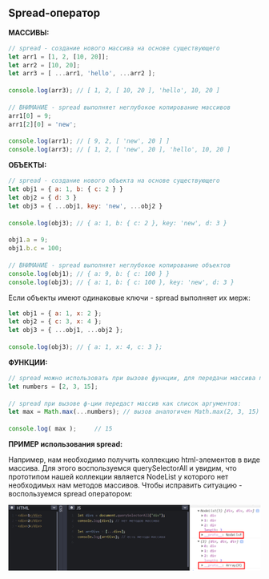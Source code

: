 ## Spread-оператор

**МАССИВЫ:**
```js
// spread - создание нового массива на основе существующего
let arr1 = [1, 2, [10, 20]];
let arr2 = [10, 20];
let arr3 = [ ...arr1, 'hello', ...arr2 ];

console.log(arr3); // [ 1, 2, [ 10, 20 ], 'hello', 10, 20 ]

// ВНИМАНИЕ - spread выполняет неглубокое копирование массивов
arr1[0] = 9;
arr1[2][0] = 'new';

console.log(arr1); // [ 9, 2, [ 'new', 20 ] ]
console.log(arr3); // [ 1, 2, [ 'new', 20 ], 'hello', 10, 20 ]
```

**ОБЪЕКТЫ:**
```js
// spread - создание нового объекта на основе существующего
let obj1 = { a: 1, b: { c: 2 } }
let obj2 = { d: 3 }
let obj3 = { ...obj1, key: 'new', ...obj2 }

console.log(obj3); // { a: 1, b: { c: 2 }, key: 'new', d: 3 }

obj1.a = 9;
obj1.b.c = 100;

// ВНИМАНИЕ - spread выполняет неглубокое копирование объектов
console.log(obj1); // { a: 9, b: { c: 100 } }
console.log(obj3); // { a: 1, b: { c: 100 }, key: 'new', d: 3 }
```

Если объекты имеют одинаковые ключи - spread выполняет их мерж:    
```js
let obj1 = { a: 1, x: 2 };
let obj2 = { c: 3, x: 4 };
let obj3 = { ...obj1, ...obj2 };

console.log(obj3); // { a: 1, x: 4, c: 3 };
```

**ФУНКЦИИ:**
```js
// spread можно использовать при вызове функции, для передачи массива параметров как списка:
let numbers = [2, 3, 15];

// spread при вызове ф-ции передаст массив как список аргументов:
let max = Math.max(...numbers);	// вызов аналогичен Math.max(2, 3, 15)

console.log( max ); 	// 15
```

**ПРИМЕР использования spread:**

Например, нам необходимо получить коллекцию html-элементов в виде массива. 
Для этого воспользуемся querySelectorAll и увидим, что прототипом нашей коллекции является NodeList у которого нет необходимых нам методов массивов. Чтобы исправить ситуацию - воспользуемся spread оператором:

![](./imgs/02.png)
